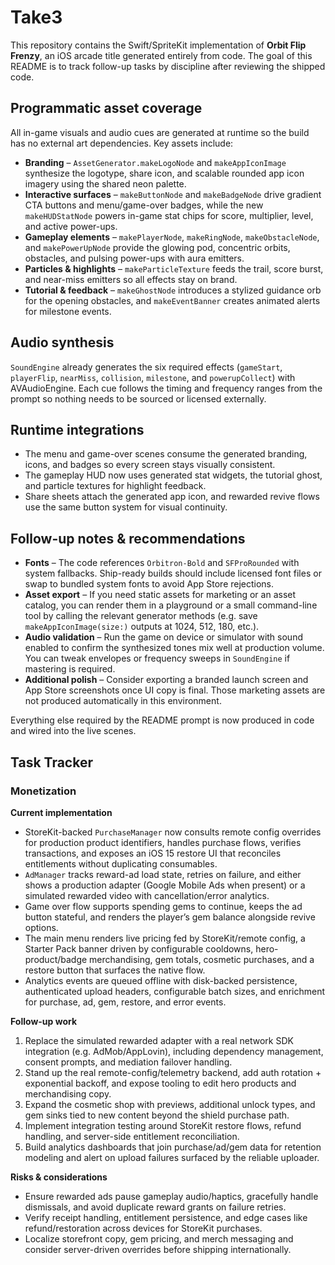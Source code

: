 # Take3

This repository contains the Swift/SpriteKit implementation of **Orbit Flip Frenzy**, an iOS arcade title generated entirely from code. The goal of this README is to track follow-up tasks by discipline after reviewing the shipped code.

## Programmatic asset coverage

All in-game visuals and audio cues are generated at runtime so the build has no external art dependencies. Key assets include:

- **Branding** – `AssetGenerator.makeLogoNode` and `makeAppIconImage` synthesize the logotype, share icon, and scalable rounded app icon imagery using the shared neon palette.
- **Interactive surfaces** – `makeButtonNode` and `makeBadgeNode` drive gradient CTA buttons and menu/game-over badges, while the new `makeHUDStatNode` powers in-game stat chips for score, multiplier, level, and active power-ups.
- **Gameplay elements** – `makePlayerNode`, `makeRingNode`, `makeObstacleNode`, and `makePowerUpNode` provide the glowing pod, concentric orbits, obstacles, and pulsing power-ups with aura emitters.
- **Particles & highlights** – `makeParticleTexture` feeds the trail, score burst, and near-miss emitters so all effects stay on brand.
- **Tutorial & feedback** – `makeGhostNode` introduces a stylized guidance orb for the opening obstacles, and `makeEventBanner` creates animated alerts for milestone events.

## Audio synthesis

`SoundEngine` already generates the six required effects (`gameStart`, `playerFlip`, `nearMiss`, `collision`, `milestone`, and `powerupCollect`) with AVAudioEngine. Each cue follows the timing and frequency ranges from the prompt so nothing needs to be sourced or licensed externally.

## Runtime integrations

- The menu and game-over scenes consume the generated branding, icons, and badges so every screen stays visually consistent.
- The gameplay HUD now uses generated stat widgets, the tutorial ghost, and particle textures for highlight feedback.
- Share sheets attach the generated app icon, and rewarded revive flows use the same button system for visual continuity.

## Follow-up notes & recommendations

- **Fonts** – The code references `Orbitron-Bold` and `SFProRounded` with system fallbacks. Ship-ready builds should include licensed font files or swap to bundled system fonts to avoid App Store rejections.
- **Asset export** – If you need static assets for marketing or an asset catalog, you can render them in a playground or a small command-line tool by calling the relevant generator methods (e.g. save `makeAppIconImage(size:)` outputs at 1024, 512, 180, etc.).
- **Audio validation** – Run the game on device or simulator with sound enabled to confirm the synthesized tones mix well at production volume. You can tweak envelopes or frequency sweeps in `SoundEngine` if mastering is required.
- **Additional polish** – Consider exporting a branded launch screen and App Store screenshots once UI copy is final. Those marketing assets are not produced automatically in this environment.

Everything else required by the README prompt is now produced in code and wired into the live scenes.

## Task Tracker

### Monetization

**Current implementation**

- StoreKit-backed `PurchaseManager` now consults remote config overrides for production product identifiers, handles purchase flows, verifies transactions, and exposes an iOS 15 restore UI that reconciles entitlements without duplicating consumables.
- `AdManager` tracks reward-ad load state, retries on failure, and either shows a production adapter (Google Mobile Ads when present) or a simulated rewarded video with cancellation/error analytics.
- Game over flow supports spending gems to continue, keeps the ad button stateful, and renders the player’s gem balance alongside revive options.
- The main menu renders live pricing fed by StoreKit/remote config, a Starter Pack banner driven by configurable cooldowns, hero-product/badge merchandising, gem totals, cosmetic purchases, and a restore button that surfaces the native flow.
- Analytics events are queued offline with disk-backed persistence, authenticated upload headers, configurable batch sizes, and enrichment for purchase, ad, gem, restore, and error events.

**Follow-up work**

1. Replace the simulated rewarded adapter with a real network SDK integration (e.g. AdMob/AppLovin), including dependency management, consent prompts, and mediation failover handling.
2. Stand up the real remote-config/telemetry backend, add auth rotation + exponential backoff, and expose tooling to edit hero products and merchandising copy.
3. Expand the cosmetic shop with previews, additional unlock types, and gem sinks tied to new content beyond the shield purchase path.
4. Implement integration testing around StoreKit restore flows, refund handling, and server-side entitlement reconciliation.
5. Build analytics dashboards that join purchase/ad/gem data for retention modeling and alert on upload failures surfaced by the reliable uploader.

**Risks & considerations**

- Ensure rewarded ads pause gameplay audio/haptics, gracefully handle dismissals, and avoid duplicate reward grants on failure retries.
- Verify receipt handling, entitlement persistence, and edge cases like refund/restoration across devices for StoreKit purchases.
- Localize storefront copy, gem pricing, and merch messaging and consider server-driven overrides before shipping internationally.
